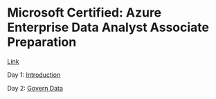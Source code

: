 # Microsoft Certified: Azure Enterprise Data Analyst Associate Preparation

[Link](https://learn.microsoft.com/en-us/credentials/certifications/azure-enterprise-data-analyst-associate/)

Day 1: [Introduction](https://learn.microsoft.com/en-us/training/paths/introduction-data-analytics-azure/)

Day 2: [Govern Data](https://learn.microsoft.com/en-us/training/paths/govern-data-across-enterprise/)